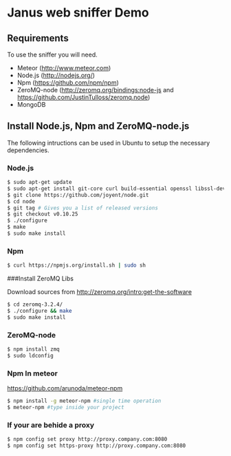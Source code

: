 Janus web sniffer Demo
=================

Requirements
------------

To use the sniffer you will need.

* Meteor (http://www.meteor.com)
* Node.js (http://nodejs.org/)
* Npm (https://github.com/npm/npm)
* ZeroMQ-node (http://zeromq.org/bindings:node-js and https://github.com/JustinTulloss/zeromq.node)
* MongoDB


Install Node.js, Npm and ZeroMQ-node.js
---------------------------------------

The following intructions can be used in Ubuntu to setup the necessary dependencies.

### Node.js

```bash
$ sudo apt-get update
$ sudo apt-get install git-core curl build-essential openssl libssl-dev
$ git clone https://github.com/joyent/node.git
$ cd node
$ git tag # Gives you a list of released versions
$ git checkout v0.10.25
$ ./configure
$ make
$ sudo make install
```

### Npm

```bash
$ curl https://npmjs.org/install.sh | sudo sh
```

###Install ZeroMQ Libs

Download sources from http://zeromq.org/intro:get-the-software

```bash
$ cd zeromq-3.2.4/
$ ./configure && make
$ sudo make install
```

### ZeroMQ-node

```bash
$ npm install zmq
$ sudo ldconfig
```


### Npm In meteor

https://github.com/arunoda/meteor-npm

```bash
$ npm install -g meteor-npm #single time operation
$ meteor-npm #type inside your project
```


### If your are behide a proxy
```bash
$ npm config set proxy http://proxy.company.com:8080
$ npm config set https-proxy http://proxy.company.com:8080
```
